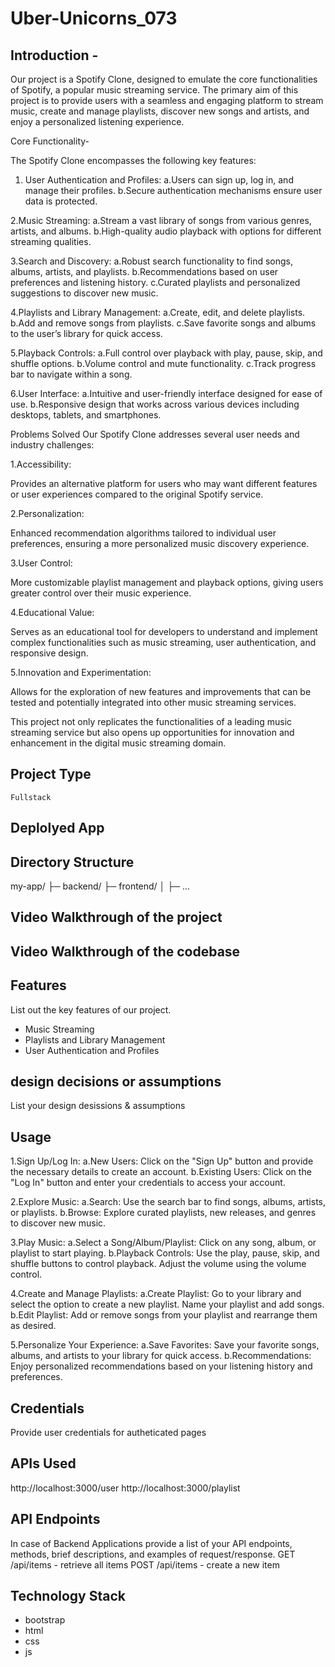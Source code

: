 # Uber-Unicorns_073


## Introduction  -

   Our project is a Spotify Clone, designed to emulate the core functionalities of Spotify, a popular music streaming service. The primary aim of this project is to provide users with a seamless and engaging platform to stream music, create and manage playlists, discover new songs and artists, and enjoy a personalized listening experience.


   Core Functionality-
   
 The Spotify Clone encompasses the following key features:
 
 1. User Authentication and Profiles:
     a.Users can sign up, log in, and manage their profiles.
     b.Secure authentication mechanisms ensure user data is protected.
    
 2.Music Streaming:
    a.Stream a vast library of songs from various genres, artists, and albums.
    b.High-quality audio playback with options for different streaming qualities.
    
3.Search and Discovery:
   a.Robust search functionality to find songs, albums, artists, and playlists.
   b.Recommendations based on user preferences and listening history.
   c.Curated playlists and personalized suggestions to discover new music.
   
4.Playlists and Library Management:
   a.Create, edit, and delete playlists.
   b.Add and remove songs from playlists.
   c.Save favorite songs and albums to the user’s library for quick access.
   
5.Playback Controls:
   a.Full control over playback with play, pause, skip, and shuffle options.
   b.Volume control and mute functionality.
   c.Track progress bar to navigate within a song.
   
6.User Interface:
   a.Intuitive and user-friendly interface designed for ease of use.
   b.Responsive design that works across various devices including desktops, tablets, and smartphones.

Problems Solved
Our Spotify Clone addresses several user needs and industry challenges:


1.Accessibility:
    
  Provides an alternative platform for users who may want different features or user experiences compared to the original Spotify service.
  
2.Personalization:

  Enhanced recommendation algorithms tailored to individual user preferences, ensuring a more personalized music discovery experience.
  
3.User Control:

  More customizable playlist management and playback options, giving users greater control over their music experience.
  
4.Educational Value:

  Serves as an educational tool for developers to understand and implement complex functionalities such as music streaming, user authentication, and responsive design.
  
5.Innovation and Experimentation:

  Allows for the exploration of new features and improvements that can be tested and potentially integrated into other music streaming services.



  This project not only replicates the functionalities of a leading music streaming service but also opens up opportunities for innovation and enhancement in the digital music streaming domain.



  ## Project Type
    Fullstack


  ## Deplolyed App





  ## Directory Structure
my-app/
├─ backend/
├─ frontend/
│  ├─ ...



## Video Walkthrough of the project


## Video Walkthrough of the codebase



## Features
List out the key features of our project.

- Music Streaming
- Playlists and Library Management
- User Authentication and Profiles


## design decisions or assumptions
List your design desissions & assumptions


## Usage

1.Sign Up/Log In:
    a.New Users: Click on the "Sign Up" button and provide the necessary details to create an account.
    b.Existing Users: Click on the "Log In" button and enter your credentials to access your account.
    
2.Explore Music:
    a.Search: Use the search bar to find songs, albums, artists, or playlists.
    b.Browse: Explore curated playlists, new releases, and genres to discover new music.
    
3.Play Music:
    a.Select a Song/Album/Playlist: Click on any song, album, or playlist to start playing.
    b.Playback Controls: Use the play, pause, skip, and shuffle buttons to control playback. Adjust the volume using the volume control.
    
4.Create and Manage Playlists:
    a.Create Playlist: Go to your library and select the option to create a new playlist. Name your playlist and add songs.
    b.Edit Playlist: Add or remove songs from your playlist and rearrange them as desired.
    
5.Personalize Your Experience:
    a.Save Favorites: Save your favorite songs, albums, and artists to your library for quick access.
    b.Recommendations: Enjoy personalized recommendations based on your listening history and preferences.



## Credentials
Provide user credentials for autheticated pages

## APIs Used
http://localhost:3000/user
http://localhost:3000/playlist


## API Endpoints
In case of Backend Applications provide a list of your API endpoints, methods, brief descriptions, and examples of request/response.
GET /api/items - retrieve all items
POST /api/items - create a new item


## Technology Stack

- bootstrap
- html
- css
- js
